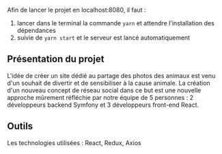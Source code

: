Afin de lancer le projet en localhost:8080, il faut :
1. lancer dans le terminal la commande ```yarn``` et attendre l'installation des dépendances
2. suivie de ```yarn start``` et le serveur est lancé automatiquement 

## Présentation du projet 

L'idée de créer un site dédié au partage des photos des animaux est venu d'un souhait de divertir et de sensibiliser à la cause animale. La création d'un nouveau concept de réseau social dans ce but est une nouvelle approche mûrement réfléchie par notre équipe de 5 personnes : 2 développeurs backend Symfony et 3 développeurs front-end React. 

 ## Outils
 
 Les technologies utilisées : React, Redux, Axios 
